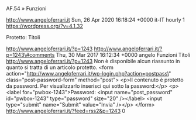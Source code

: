AF.54 » Funzioni

http://www.angeloferrari.it Sun, 26 Apr 2020 16:18:24 +0000 it-IT hourly 1 https://wordpress.org/?v=4.1.32

Protetto: Titoli

http://www.angeloferrari.it/?p=1243 http://www.angeloferrari.it/?p=1243\#comments Thu, 30 Mar 2017 16:12:34 +0000 angelo Funzioni Titoli http://www.angeloferrari.it/?p=1243 Non è disponibile alcun riassunto in quanto si tratta di un articolo protetto. \<form action=\"http://www.angeloferrari.it/wp-login.php?action=postpass\" class=\"post-password-form\" method=\"post\"\> \<p\>Il contenuto è protetto da password. Per visualizzarlo inserisci qui sotto la password:\</p\> \<p\>\<label for=\"pwbox-1243\"\>Password: \<input name=\"post\_password\" id=\"pwbox-1243\" type=\"password\" size=\"20\" /\>\</label\> \<input type=\"submit\" name=\"Submit\" value=\"Invia\" /\>\</p\> \</form\> http://www.angeloferrari.it/?feed=rss2&p=1243 0

